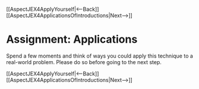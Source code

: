 [[AspectJEX4ApplyYourself|<--Back]] [[AspectJEX4ApplicationsOfIntroductions|Next-->]]

# Assignment: Applications
Spend a few moments and think of ways you could apply this technique to a real-world problem. Please do so before going to the next step.

[[AspectJEX4ApplyYourself|<--Back]] [[AspectJEX4ApplicationsOfIntroductions|Next-->]]